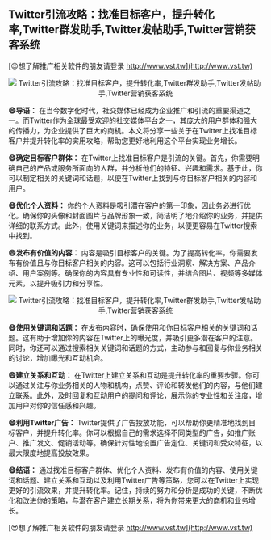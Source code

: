 ## **Twitter引流攻略：找准目标客户，提升转化率,Twitter群发助手,Twitter发帖助手,Twitter营销获客系统**

[😍想了解推广相关软件的朋友请登录 http://www.vst.tw](http://www.vst.tw)

 <center><img src="https://vst.tw/MP4/tuiguang/png/7.png" alt="Twitter引流攻略：找准目标客户，提升转化率,Twitter群发助手,Twitter发帖助手,Twitter营销获客系统"></center>

**😄导语：**
在当今数字化时代，社交媒体已经成为企业推广和引流的重要渠道之一。而Twitter作为全球最受欢迎的社交媒体平台之一，其庞大的用户群体和强大的传播力，为企业提供了巨大的商机。本文将分享一些关于在Twitter上找准目标客户并提升转化率的实用攻略，帮助您更好地利用这个平台实现业务增长。

**😄确定目标客户群体：**
在Twitter上找准目标客户是引流的关键。首先，你需要明确自己的产品或服务所面向的人群，并分析他们的特征、兴趣和需求。基于此，你可以制定相关的关键词和话题，以便在Twitter上找到与你目标客户相关的内容和用户。

**😄优化个人资料：**
你的个人资料是吸引潜在客户的第一印象，因此务必进行优化。确保你的头像和封面图片与品牌形象一致，简洁明了地介绍你的业务，并提供详细的联系方式。此外，使用关键词来描述你的业务，以便更容易在Twitter搜索中找到。

**😄发布有价值的内容：**
内容是吸引目标客户的关键。为了提高转化率，你需要发布有价值且与你目标客户相关的内容。这可以包括行业洞察、解决方案、产品介绍、用户案例等。确保你的内容具有专业性和可读性，并结合图片、视频等多媒体元素，以提升吸引力和分享性。

 <center><img src="https://vst.tw/MP4/tuiguang/png/7.png" alt="Twitter引流攻略：找准目标客户，提升转化率,Twitter群发助手,Twitter发帖助手,Twitter营销获客系统"></center>

**😄使用关键词和话题：**
在发布内容时，确保使用和你目标客户相关的关键词和话题。这有助于增加你的内容在Twitter上的曝光度，并吸引更多潜在客户的注意。同时，你还可以通过搜索相关关键词和话题的方式，主动参与和回复与你业务相关的讨论，增加曝光和互动机会。

**😄建立关系和互动：**
在Twitter上建立关系和互动是提升转化率的重要步骤。你可以通过关注与你业务相关的人物和机构，点赞、评论和转发他们的内容，与他们建立联系。此外，及时回复和互动用户的提问和评论，展示你的专业性和关注度，增加用户对你的信任感和兴趣。

**😄利用Twitter广告：**
Twitter提供了广告投放功能，可以帮助你更精准地找到目标客户，并提升转化率。你可以根据自己的需求选择不同类型的广告，如推广账户、推广发文、促销活动等。确保针对性地设置广告定位、关键词和受众特征，以最大限度地提高投放效果。

**😄结语：**
通过找准目标客户群体、优化个人资料、发布有价值的内容、使用关键词和话题、建立关系和互动以及利用Twitter广告等策略，您可以在Twitter上实现更好的引流效果，并提升转化率。记住，持续的努力和分析是成功的关键，不断优化和改进你的策略，与潜在客户建立长期关系，将为你带来更大的商机和业务增长。

[😍想了解推广相关软件的朋友请登录 http://www.vst.tw](http://www.vst.tw)



